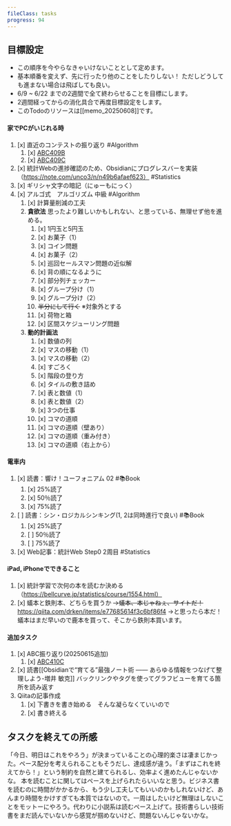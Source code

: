 ```yaml
---
fileClass: tasks
progress: 94
---
```

## 目標設定
- この順序を今やらなきゃいけないこととして定めます。
- 基本順番を変えず、先に行ったり他のことをしたりしない！
  ただしどうしても進まない場合は飛ばしても良い。
- 6/9 ~ 6/22 までの2週間で全て終わらせることを目標にします。
- 2週間経ってからの消化具合で再度目標設定をします。
- このTodoのリソースは[[memo_20250608]]です。
#### 家でPCがいじれる時
1. [x] 直近のコンテストの振り返り #Algorithm 
	1. [x] [ABC409B](https://atcoder.jp/contests/abc409/tasks/abc409_b)
	2. [x] [ABC409C](https://atcoder.jp/contests/abc409/tasks/abc409_c)
2. [x] 統計Webの進捗確認のため、Obsidianにプログレスバーを実装（https://note.com/unco3/n/n49b6afaef623） #Statistics 
3. [x] ギリシャ文字の暗記（にゅーもにっく）
4. [x] アルゴ式　アルゴリズム 中級 #Algorithm 
	1. [x] 計算量削減の工夫
	2.  **貪欲法**
	     思ったより難しいかもしれない、と思っている、無理せず他を進める。
		1. [x] 1円玉と5円玉
		2. [x] お菓子（1）
		3. [x] コイン問題
		4. [x] お菓子（2）
		5. [x] 巡回セールスマン問題の近似解
		6. [x] 背の順になるように
		7. [x] 部分列チェッカー
		8. [x] グループ分け（1）
		9. [x] グループ分け（2）
		10. ~~半分にして行く~~ ※対象外とする
		11. [x] 荷物と箱
		12. [x] 区間スケジューリング問題
	3. **動的計画法**
		1. [x] 数値の列
		2. [x] マスの移動（1）
		3. [x] マスの移動（2）
		4. [x] すごろく
		5. [x] 階段の登り方
		6. [x] タイルの敷き詰め
		7. [x] 表と数値（1）
		8. [x] 表と数値（2）
		9. [x] 3つの仕事
		10. [x] コマの道順
		11. [x] コマの道順（壁あり）
		12. [x] コマの道順（重み付き）
		13. [x] コマの道順（右上から）

#### 電車内
1. [x] 読書：響け！ユーフォニアム 02 #📚Book 
	1. [x] 25%読了
	2. [x] 50％読了
	3. [x] 75%読了
2. [ ] 読書：シン・ロジカルシンキング(1, 2は同時進行で良い) #📚Book 
	1. [x] 25%読了
	2. [ ] 50％読了
	3. [ ] 75%読了
3. [x] Web記事：統計Web Step0 2周目 #Statistics

#### iPad, iPhoneでできること
1. [x] 統計学習で次何の本を読むか決める（https://bellcurve.jp/statistics/course/1554.html）
2. [x] 蟻本と鉄則本、どちらを買うか
		~~→蟻本、本じゃねぇ、サイトだ！~~
		https://qiita.com/drken/items/e77685614f3c6bf86f4
		→と思ったら本だ！
		蟻本はまだ早いので鹿本を買って、そこから鉄則本買います。

#### 追加タスク
1. [x] ABC振り返り(20250615追加)
	1. [x] [ABC410C](https://atcoder.jp/contests/abc410/tasks/abc410_c)
2. [x] 読書[[Obsidianで“育てる”最強ノート術 —— あらゆる情報をつなげて整理しよう-増井 敏克]] バックリンクやタグを使ってグラフビューを育てる箇所を読み返す
3. Qiitaの記事作成
	1. [x] 下書きを書き始める　そんな凝らなくていいので
	2. [x] 書き終える

## タスクを終えての所感
「今日、明日はこれをやろう」が決まっていることの心理的楽さは凄まじかった。ペース配分を考えられることもそうだし、達成感が違う。「まずはこれを終えてから！」という制約を自然と建てられるし、効率よく進めたんじゃないかな。
本を読むことに関してはペースを上げられたらいいなと思う。ビジネス書を読むのに時間がかかるから、もう少し工夫してもいいのかもしれないけど、あんまり時間をかけすぎても本質ではないので。一周はしたいけど無理はしないことをモットーにやろう。代わりに小説系は読むペース上げて。技術書らしい技術書をまだ読んでいないから感覚が掴めないけど、問題ないんじゃないかな。